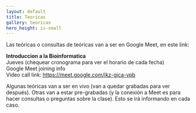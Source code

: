 ```yaml
---
layout: default
title: Teoricas
gallery: teoricas
hero_height: is-small
---
```


Las teóricas o consultas de teóricas van a ser en Google Meet, en este link: 

**Introduccion a la Bioinformatica**  
Jueves (chequear cronograma para ver el horario de cada fecha)  
Google Meet joining info  
Video call link: https://meet.google.com/jkz-gjca-vpb  

Algunas teóricas van a ser en vivo (van a quedar grabadas para ver después). Otras van a estar pre-grabadas (y la conexión a Meet es para hacer consultas o preguntas sobre la clase). Esto se irá informando en cada caso. 
